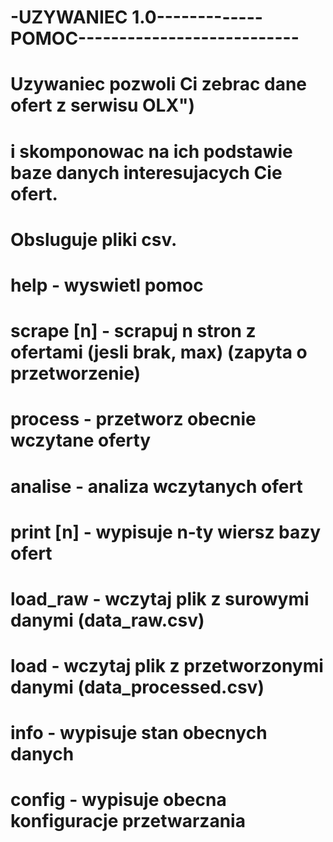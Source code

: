 # -UZYWANIEC 1.0-------------POMOC---------------------------
# Uzywaniec pozwoli Ci zebrac dane ofert z serwisu OLX")
# i skomponowac na ich podstawie baze danych interesujacych Cie ofert.
# Obsluguje pliki csv.
#
# help - wyswietl pomoc
# scrape [n] - scrapuj n stron z ofertami (jesli brak, max) (zapyta o przetworzenie)
# process - przetworz obecnie wczytane oferty
# analise - analiza wczytanych ofert
# print [n] - wypisuje n-ty wiersz bazy ofert
# load_raw - wczytaj plik z surowymi danymi (data_raw.csv)
# load - wczytaj plik z przetworzonymi danymi (data_processed.csv)
# info - wypisuje stan obecnych danych
# config - wypisuje obecna konfiguracje przetwarzania
    
